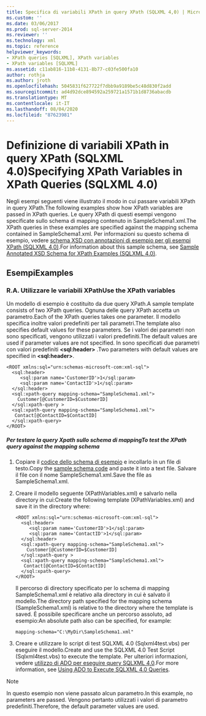 ```yaml
---
title: Specifica di variabili XPath in query XPath (SQLXML 4,0) | Microsoft Docs
ms.custom: ''
ms.date: 03/06/2017
ms.prod: sql-server-2014
ms.reviewer: ''
ms.technology: xml
ms.topic: reference
helpviewer_keywords:
- XPath queries [SQLXML], XPath variables
- XPath variables [SQLXML]
ms.assetid: c11ab816-11b8-4131-8b77-c03fe500fa10
author: rothja
ms.author: jroth
ms.openlocfilehash: 5045831f627722f7dbb9a9189be5c48d830f2add
ms.sourcegitcommit: ad4d92dce894592a259721a1571b1d8736abacdb
ms.translationtype: MT
ms.contentlocale: it-IT
ms.lasthandoff: 08/04/2020
ms.locfileid: "87623981"
---
```

# <a name="specifying-xpath-variables-in-xpath-queries-sqlxml-40"></a><span data-ttu-id="e326a-102">Definizione di variabili XPath in query XPath (SQLXML 4.0)</span><span class="sxs-lookup"><span data-stu-id="e326a-102">Specifying XPath Variables in XPath Queries (SQLXML 4.0)</span></span>
  <span data-ttu-id="e326a-103">Negli esempi seguenti viene illustrato il modo in cui passare variabili XPath in query XPath.</span><span class="sxs-lookup"><span data-stu-id="e326a-103">The following examples show how XPath variables are passed in XPath queries.</span></span> <span data-ttu-id="e326a-104">Le query XPath di questi esempi vengono specificate sullo schema di mapping contenuto in SampleSchema1.xml.</span><span class="sxs-lookup"><span data-stu-id="e326a-104">The XPath queries in these examples are specified against the mapping schema contained in SampleSchema1.xml.</span></span> <span data-ttu-id="e326a-105">Per informazioni su questo schema di esempio, vedere [schema XSD con annotazioni di esempio per gli esempi XPath &#40;SQLXML 4,0&#41;](sample-annotated-xsd-schema-for-xpath-examples-sqlxml-4-0.md).</span><span class="sxs-lookup"><span data-stu-id="e326a-105">For information about this sample schema, see [Sample Annotated XSD Schema for XPath Examples &#40;SQLXML 4.0&#41;](sample-annotated-xsd-schema-for-xpath-examples-sqlxml-4-0.md).</span></span>  
  
## <a name="examples"></a><span data-ttu-id="e326a-106">Esempi</span><span class="sxs-lookup"><span data-stu-id="e326a-106">Examples</span></span>  
  
### <a name="a-use-the-xpath-variables"></a><span data-ttu-id="e326a-107">R.</span><span class="sxs-lookup"><span data-stu-id="e326a-107">A.</span></span> <span data-ttu-id="e326a-108">Utilizzare le variabili XPath</span><span class="sxs-lookup"><span data-stu-id="e326a-108">Use the XPath variables</span></span>  
 <span data-ttu-id="e326a-109">Un modello di esempio è costituito da due query XPath.</span><span class="sxs-lookup"><span data-stu-id="e326a-109">A sample template consists of two XPath queries.</span></span> <span data-ttu-id="e326a-110">Ognuna delle query XPath accetta un parametro.</span><span class="sxs-lookup"><span data-stu-id="e326a-110">Each of the XPath queries takes one parameter.</span></span> <span data-ttu-id="e326a-111">Il modello specifica inoltre valori predefiniti per tali parametri.</span><span class="sxs-lookup"><span data-stu-id="e326a-111">The template also specifies default values for these parameters.</span></span> <span data-ttu-id="e326a-112">Se i valori dei parametri non sono specificati, vengono utilizzati i valori predefiniti.</span><span class="sxs-lookup"><span data-stu-id="e326a-112">The default values are used if parameter values are not specified.</span></span> <span data-ttu-id="e326a-113">In sono specificati due parametri con valori predefiniti **\<sql:header>** .</span><span class="sxs-lookup"><span data-stu-id="e326a-113">Two parameters with default values are specified in **\<sql:header>**.</span></span>  
  
```  
<ROOT xmlns:sql="urn:schemas-microsoft-com:xml-sql">  
  <sql:header>  
     <sql:param name='CustomerID'>1</sql:param>  
     <sql:param name='ContactID'>1</sql:param>   
  </sql:header>  
  <sql:xpath-query mapping-schema="SampleSchema1.xml">  
    Customer[@CustomerID=$CustomerID]   
  </sql:xpath-query >  
  <sql:xpath-query mapping-schema="SampleSchema1.xml">  
   Contact[@ContactID=$ContactID]   
  </sql:xpath-query>  
</ROOT>  
```  
  
##### <a name="to-test-the-xpath-query-against-the-mapping-schema"></a><span data-ttu-id="e326a-114">Per testare la query Xpath sullo schema di mapping</span><span class="sxs-lookup"><span data-stu-id="e326a-114">To test the XPath query against the mapping schema</span></span>  
  
1.  <span data-ttu-id="e326a-115">Copiare il [codice dello schema di esempio](sample-annotated-xsd-schema-for-xpath-examples-sqlxml-4-0.md) e incollarlo in un file di testo.</span><span class="sxs-lookup"><span data-stu-id="e326a-115">Copy the [sample schema code](sample-annotated-xsd-schema-for-xpath-examples-sqlxml-4-0.md) and paste it into a text file.</span></span> <span data-ttu-id="e326a-116">Salvare il file con il nome SampleSchema1.xml.</span><span class="sxs-lookup"><span data-stu-id="e326a-116">Save the file as SampleSchema1.xml.</span></span>  
  
2.  <span data-ttu-id="e326a-117">Creare il modello seguente (XPathVariables.xml) e salvarlo nella directory in cui:</span><span class="sxs-lookup"><span data-stu-id="e326a-117">Create the following template (XPathVariables.xml) and save it in the directory where:</span></span>  
  
    ```  
    <ROOT xmlns:sql="urn:schemas-microsoft-com:xml-sql">  
      <sql:header>  
         <sql:param name='CustomerID'>1</sql:param>  
         <sql:param name='ContactID'>1</sql:param>   
      </sql:header>  
      <sql:xpath-query mapping-schema="SampleSchema1.xml">  
        Customer[@CustomerID=$CustomerID]   
      </sql:xpath-query >  
      <sql:xpath-query mapping-schema="SampleSchema1.xml">  
       Contact[@ContactID=$ContactID]   
      </sql:xpath-query>  
    </ROOT>  
    ```  
  
     <span data-ttu-id="e326a-118">Il percorso di directory specificato per lo schema di mapping SampleSchema1.xml è relativo alla directory in cui è salvato il modello.</span><span class="sxs-lookup"><span data-stu-id="e326a-118">The directory path specified for the mapping schema (SampleSchema1.xml) is relative to the directory where the template is saved.</span></span> <span data-ttu-id="e326a-119">È possibile specificare anche un percorso assoluto, ad esempio:</span><span class="sxs-lookup"><span data-stu-id="e326a-119">An absolute path also can be specified, for example:</span></span>  
  
    ```  
    mapping-schema="C:\MyDir\SampleSchema1.xml"  
    ```  
  
3.  <span data-ttu-id="e326a-120">Creare e utilizzare lo script di test SQLXML 4.0 (Sqlxml4test.vbs) per eseguire il modello.</span><span class="sxs-lookup"><span data-stu-id="e326a-120">Create and use the SQLXML 4.0 Test Script (Sqlxml4test.vbs) to execute the template.</span></span> <span data-ttu-id="e326a-121">Per ulteriori informazioni, vedere [utilizzo di ADO per eseguire query SQLXML 4,0](../../sqlxml/using-ado-to-execute-sqlxml-4-0-queries.md).</span><span class="sxs-lookup"><span data-stu-id="e326a-121">For more information, see [Using ADO to Execute SQLXML 4.0 Queries](../../sqlxml/using-ado-to-execute-sqlxml-4-0-queries.md).</span></span>  
  
> [!NOTE]  
>  <span data-ttu-id="e326a-122">In questo esempio non viene passato alcun parametro.</span><span class="sxs-lookup"><span data-stu-id="e326a-122">In this example, no parameters are passed.</span></span> <span data-ttu-id="e326a-123">Vengono pertanto utilizzati i valori di parametro predefiniti.</span><span class="sxs-lookup"><span data-stu-id="e326a-123">Therefore, the default parameter values are used.</span></span>  
  
  
